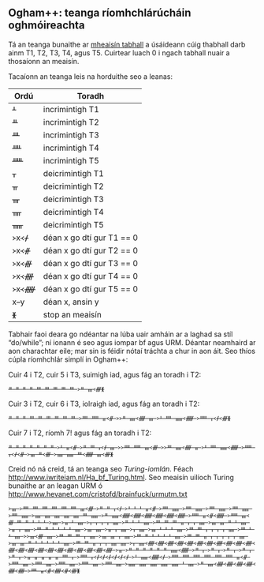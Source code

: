Ogham++: teanga ríomhchlárúcháin oghmóireachta
----------------------------------------------

Tá an teanga bunaithe ar
[mheaisín tabhall](https://en.wikipedia.org/wiki/Register_machine)
a úsáideann cúig thabhall darb ainm T1, T2, T3, T4, agus T5.
Cuirtear luach 0 i ngach tabhall nuair a thosaíonn an meaisín.

Tacaíonn an teanga leis na horduithe seo a leanas:

|Ordú  |Toradh         |
|----- |---------------|
|ᚆ     |incrimintigh T1|
|ᚇ     |incrimintigh T2|
|ᚈ     |incrimintigh T3|
|ᚉ     |incrimintigh T4|
|ᚊ     |incrimintigh T5|
|ᚁ     |deicrimintigh T1|
|ᚂ     |deicrimintigh T2|
|ᚃ     |deicrimintigh T3|
|ᚄ     |deicrimintigh T4|
|ᚅ     |deicrimintigh T5|
|᚛x᚜ᚋ  |déan x go dtí gur T1 == 0|
|᚛x᚜ᚌ  |déan x go dtí gur T2 == 0|
|᚛x᚜ᚍ  |déan x go dtí gur T3 == 0|
|᚛x᚜ᚎ  |déan x go dtí gur T4 == 0|
|᚛x᚜ᚏ  |déan x go dtí gur T5 == 0|
|x y   |déan x, ansin y|
|ᚕ     |stop an meaisín|


Tabhair faoi deara go ndéantar na
lúba uair amháin ar a laghad sa stíl “do/while”;
ní ionann é seo agus iompar bf agus URM.
Déantar neamhaird ar aon charachtar eile; mar sin is féidir
nótaí tráchta a chur in aon áit.
Seo thíos cúpla ríomhchlár simplí in Ogham++:

Cuir 4 i T2, cuir 5 i T3, suimigh iad, agus fág an toradh i T2:
```
ᚇ ᚇ ᚇ ᚇ ᚈ ᚈ ᚈ ᚈ ᚈ ᚛ᚇ ᚃ᚜ᚍᚕ
```

Cuir 3 i T2, cuir 6 i T3, iolraigh iad, agus fág an toradh i T2:
```
ᚇ ᚇ ᚇ ᚈ ᚈ ᚈ ᚈ ᚈ ᚈ ᚛ᚉ ᚊ ᚂ᚜ᚌ ᚛᚛ᚇ ᚄ᚜ᚎ ᚃ ᚛ᚆ ᚉ ᚅ᚜ᚏ ᚛ᚊ ᚁ᚜ᚋ᚜ᚍᚕ
```

Cuir 7 i T2, ríomh 7! agus fág an toradh i T2:
```
ᚇ ᚇ ᚇ ᚇ ᚇ ᚇ ᚇ ᚛ᚆ ᚂ᚜ᚌ ᚛ᚇ ᚈ ᚁ᚜ᚋ ᚃ ᚛᚛ᚉ ᚊ ᚃ᚜ᚍ ᚛᚛ᚈ ᚄ᚜ᚎ ᚂ ᚛ᚆ ᚉ ᚅ᚜ᚏ ᚛ᚊ ᚁ᚜ᚋ᚜ᚌ ᚛ᚃ ᚇ᚜ᚍ ᚛ᚄ ᚅ ᚈ᚜ᚏ ᚃ᚜ᚍᚕ
```

Creid nó ná creid, tá an teanga seo *Turing-iomlán*.
Féach http://www.iwriteiam.nl/Ha_bf_Turing.html.
Seo meaisín uilíoch Turing bunaithe ar an leagan URM ó
http://www.hevanet.com/cristofd/brainfuck/urmutm.txt
```
᚛ᚃ ᚛ᚉ ᚉ ᚉ ᚉ ᚉ ᚉ ᚃ᚜ᚍ ᚛ᚇ ᚇ ᚁ᚜ᚋ ᚛ᚆ ᚆ ᚆ ᚂ᚜ᚌ ᚛ᚉ ᚅ ᚛ᚉ ᚅ ᚛ᚉ ᚅ ᚛ᚉ ᚅ ᚛ᚉ ᚅ ᚛ᚄ ᚄ ᚄ ᚄ ᚄ ᚈ ᚅ ᚛ᚇ ᚅ᚜ᚏ᚜ᚏ᚜ᚏ᚜ᚏ᚜ᚏ᚜ᚏ ᚛ᚊ ᚂ᚜ᚌ᚜ᚏ ᚛ᚊ ᚃ᚜ᚍ ᚈ ᚇ ᚆ ᚆ ᚆ ᚛ᚄ ᚛ᚂ ᚆ ᚄ ᚛ᚁ ᚁ ᚁ ᚁ ᚄ ᚛ᚇ ᚆ ᚆ ᚄ ᚛ᚈ ᚈ ᚈ ᚂ ᚁ ᚁ ᚄ ᚛ᚃ ᚃ ᚇ ᚆ ᚄ ᚛ᚂ ᚁ ᚄ ᚛ᚈ ᚇ ᚆ ᚆ ᚆ ᚆ ᚄ ᚛ᚃ ᚄ ᚛ᚂ ᚁ ᚄ ᚛ᚁ ᚄ ᚛ᚃ ᚆ ᚆ ᚆ ᚄ ᚛ᚈ ᚈ ᚁ ᚁ ᚁ ᚁ ᚄ ᚛ᚈ ᚆ ᚆ ᚄ ᚛᚛ᚃ᚜ᚍ ᚄ ᚛ᚈ ᚈ ᚈ ᚁ ᚄ ᚛ᚃ ᚃ ᚁ ᚄ ᚛ᚈ ᚇ ᚆ ᚆ ᚆ ᚆ ᚄ ᚛ᚈ ᚈ ᚂ ᚁ ᚁ ᚁ ᚁ ᚁ ᚄ ᚛ᚃ ᚃ ᚇ ᚆ ᚆ ᚆ ᚆ ᚆ ᚄ ᚛ᚈ ᚈ ᚂ ᚁ ᚁ ᚄ ᚄ ᚛ᚁ ᚄ᚜ᚎ᚜ᚎ᚜ᚎ᚜ᚎ᚜ᚎ᚜ᚎ᚜ᚎ᚜ᚎ᚜ᚎ᚜ᚎ᚜ᚎ᚜ᚎ᚜ᚎ᚜ᚎ᚜ᚎ᚜ᚎ᚜ᚎ᚜ᚎ᚜ᚎ᚜ᚎ᚜ᚎ᚜ᚎ ᚛ᚂ ᚛ᚇ ᚇ ᚇ ᚇ ᚇ ᚇ ᚅ᚜ᚏ ᚛ᚇ ᚁ ᚛ᚇ ᚁ ᚛ᚇ ᚁ ᚛ᚇ ᚁ ᚛ᚇ ᚁ ᚛ᚂ ᚂ ᚂ ᚂ ᚂ ᚉ ᚁ ᚛ᚊ ᚁ᚜ᚋ᚜ᚋ᚜ᚋ᚜ᚋ᚜ᚋ᚜ᚋ ᚛ᚆ ᚅ᚜ᚏ᚜ᚋ ᚛ᚊ ᚊ ᚊ ᚊ ᚊ ᚊ ᚂ᚜ᚌ ᚛ᚊ ᚄ ᚛ᚊ ᚄ ᚛ᚊ ᚄ ᚛ᚊ ᚄ ᚛ᚊ ᚄ ᚛ᚅ ᚅ ᚅ ᚅ ᚅ ᚆ ᚄ ᚛ᚇ ᚄ᚜ᚎ᚜ᚎ᚜ᚎ᚜ᚎ᚜ᚎ᚜ᚎ ᚛ᚉ ᚂ᚜ᚌ᚜ᚎ᚜ᚌ᚜ᚍᚕ
```
